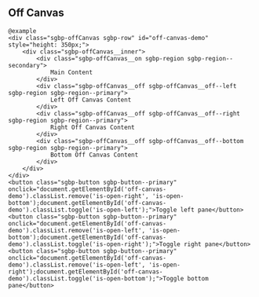 ## Off Canvas

    @example
    <div class="sgbp-offCanvas sgbp-row" id="off-canvas-demo" style="height: 350px;">
        <div class="sgbp-offCanvas__inner">
            <div class="sgbp-offCanvas__on sgbp-region sgbp-region--secondary">
                Main Content
            </div>
            <div class="sgbp-offCanvas__off sgbp-offCanvas__off--left sgbp-region sgbp-region--primary">
                Left Off Canvas Content
            </div>
            <div class="sgbp-offCanvas__off sgbp-offCanvas__off--right sgbp-region sgbp-region--primary">
                Right Off Canvas Content
            </div>
            <div class="sgbp-offCanvas__off sgbp-offCanvas__off--bottom sgbp-region sgbp-region--primary">
                Bottom Off Canvas Content
            </div>
        </div>
    </div>
    <button class="sgbp-button sgbp-button--primary" onclick="document.getElementById('off-canvas-demo').classList.remove('is-open-right', 'is-open-bottom');document.getElementById('off-canvas-demo').classList.toggle('is-open-left');">Toggle left pane</button>
    <button class="sgbp-button sgbp-button--primary" onclick="document.getElementById('off-canvas-demo').classList.remove('is-open-left', 'is-open-bottom');document.getElementById('off-canvas-demo').classList.toggle('is-open-right');">Toggle right pane</button>
    <button class="sgbp-button sgbp-button--primary" onclick="document.getElementById('off-canvas-demo').classList.remove('is-open-left', 'is-open-right');document.getElementById('off-canvas-demo').classList.toggle('is-open-bottom');">Toggle bottom pane</button>
